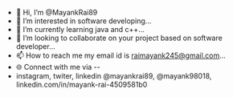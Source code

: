 - 👋 Hi, I’m @MayankRai89
- 👀 I’m interested in software developing...
- 🌱 I’m currently learning java and c++...
- 💞️ I’m looking to collaborate on your project based on software developer...
- 📫 How to reach me my email id is raimayank245@gmail.com...
- 🌐 Connect with me via --
- instagram, twiter, linkedin
  @mayankrai89, @mayank98018, linkedin.com/in/mayank-rai-4509581b0

<!---
MayankRai89/MayankRai89 is a ✨ special ✨ repository because its `README.md` (this file) appears on your GitHub profile.
You can click the Preview link to take a look at your changes.
--->

